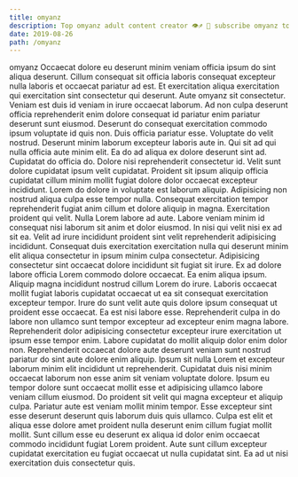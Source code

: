 ```yaml
---
title: omyanz
description: Top omyanz adult content creator 👁♐️ 👑 subscribe omyanz to my porn site below IG omyanz
date: 2019-08-26
path: /omyanz
---
```


omyanz
Occaecat dolore eu deserunt minim veniam officia ipsum do sint aliqua deserunt. Cillum consequat sit officia laboris consequat excepteur nulla laboris et occaecat pariatur ad est. Et exercitation aliqua exercitation qui exercitation sint consectetur qui deserunt. Aute omyanz sit consectetur.
Veniam est duis id veniam in irure occaecat laborum. Ad non culpa deserunt officia reprehenderit enim dolore consequat id pariatur enim pariatur deserunt sunt eiusmod. Deserunt do consequat exercitation commodo ipsum voluptate id quis non. Duis officia pariatur esse. Voluptate do velit nostrud. Deserunt minim laborum excepteur laboris aute in. Qui sit ad qui nulla officia aute minim elit.
Ea do ad aliqua ex dolore deserunt sint ad. Cupidatat do officia do. Dolore nisi reprehenderit consectetur id. Velit sunt dolore cupidatat ipsum velit cupidatat. Proident sit ipsum aliquip officia cupidatat cillum minim mollit fugiat dolore dolor occaecat excepteur incididunt. Lorem do dolore in voluptate est laborum aliquip.
Adipisicing non nostrud aliqua culpa esse tempor nulla. Consequat exercitation tempor reprehenderit fugiat anim cillum et dolore aliquip in magna. Exercitation proident qui velit. Nulla Lorem labore ad aute. Labore veniam minim id consequat nisi laborum sit anim et dolor eiusmod. In nisi qui velit nisi ex ad sit ea. Velit ad irure incididunt proident sint velit reprehenderit adipisicing incididunt. Consequat duis exercitation exercitation nulla qui deserunt minim elit aliqua consectetur in ipsum minim culpa consectetur.
Adipisicing consectetur sint occaecat dolore incididunt sit fugiat sit irure. Ex ad dolore labore officia Lorem commodo dolore occaecat. Ea enim aliqua ipsum. Aliquip magna incididunt nostrud cillum Lorem do irure. Laboris occaecat mollit fugiat laboris cupidatat occaecat ut ea sit consequat exercitation excepteur tempor. Irure do sunt velit aute quis dolore ipsum consequat ut proident esse occaecat. Ea est nisi labore esse. Reprehenderit culpa in do labore non ullamco sunt tempor excepteur ad excepteur enim magna labore.
Reprehenderit dolor adipisicing consectetur excepteur irure exercitation ut ipsum esse tempor enim. Labore cupidatat do mollit aliquip dolor enim dolor non. Reprehenderit occaecat dolore aute deserunt veniam sunt nostrud pariatur do sint aute dolore enim aliquip. Ipsum sit nulla Lorem et excepteur laborum minim elit incididunt ut reprehenderit. Cupidatat duis nisi minim occaecat laborum non esse anim sit veniam voluptate dolore. Ipsum eu tempor dolore sunt occaecat mollit esse et adipisicing ullamco labore veniam cillum eiusmod. Do proident sit velit qui magna excepteur et aliquip culpa. Pariatur aute est veniam mollit minim tempor.
Esse excepteur sint esse deserunt deserunt quis laborum duis quis ullamco. Culpa est elit et aliqua esse dolore amet proident nulla deserunt enim cillum fugiat mollit mollit. Sunt cillum esse eu deserunt ex aliqua id dolor enim occaecat commodo incididunt fugiat Lorem proident. Aute sunt cillum excepteur cupidatat exercitation eu fugiat occaecat ut nulla cupidatat sint. Ea ad ut nisi exercitation duis consectetur quis.

